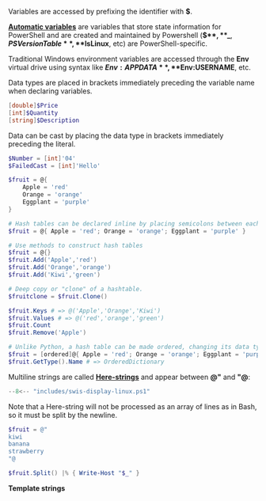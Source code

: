 Variables are accessed by prefixing the identifier with **$**.



[**Automatic variables**](https://learn.microsoft.com/en-us/powershell/module/microsoft.powershell.core/about/about_automatic_variables?view=powershell-7.3) are variables that store state information for PowerShell and are created and maintained by Powershell (**$$**, **$\_**, **$PSVersionTable**, **$IsLinux**, etc) are PowerShell-specific.

Traditional Windows environment variables are accessed through the **Env** virtual drive using syntax like **$Env:APPDATA**, **$Env:USERNAME**, etc.

Data types are placed in brackets immediately preceding the variable name when declaring variables.

```powershell title="Typing"
[double]$Price
[int]$Quantity
[string]$Description
```

Data can be cast by placing the data type in brackets immediately preceding the literal.

```powershell title="Casting"
$Number = [int]'04'
$FailedCast = [int]'Hello'
```

```powershell title="Hash tables"
$fruit = @{
    Apple = 'red'
    Orange = 'orange'
    Eggplant = 'purple'
}

# Hash tables can be declared inline by placing semicolons between each key-value pair
$fruit = @{ Apple = 'red'; Orange = 'orange'; Eggplant = 'purple' }

# Use methods to construct hash tables
$fruit = @{}
$fruit.Add('Apple','red')
$fruit.Add('Orange','orange')
$fruit.Add('Kiwi','green')

# Deep copy or "clone" of a hashtable.
$fruitclone = $fruit.Clone()

$fruit.Keys # => @('Apple','Orange','Kiwi')
$fruit.Values # => @('red','orange','green')
$fruit.Count
$fruit.Remove('Apple')

# Unlike Python, a hash table can be made ordered, changing its data type:
$fruit = [ordered]@{ Apple = 'red'; Orange = 'orange'; Eggplant = 'purple' }
$fruit.GetType().Name # => OrderedDictionary
```

Multiline strings are called [**Here-strings**](https://learn.microsoft.com/en-us/powershell/module/microsoft.powershell.core/about/about_quoting_rules?view=powershell-7.3#here-strings) and appear between **@"** and **"@**:

```powershell title="Multiline string example"
--8<-- "includes/swis-display-linux.ps1"
```

Note that a Here-string will not be processed as an array of lines as in Bash, so it must be split by the newline.

```powershell
$fruit = @"
kiwi
banana
strawberry
"@

$fruit.Split() |% { Write-Host "$_" }
```

**Template strings**
